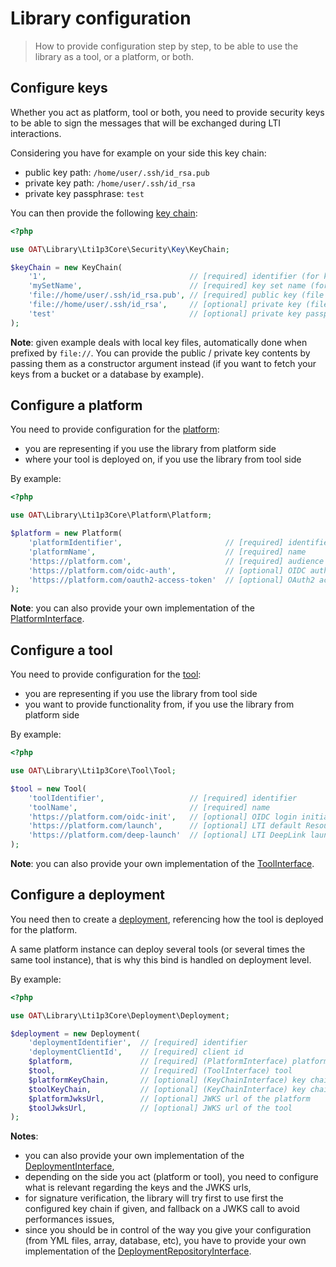 # Library configuration

> How to provide configuration step by step, to be able to use the library as a tool, or a platform, or both.

## Configure keys

Whether you act as platform, tool or both, you need to provide security keys to be able to sign the messages that will be exchanged during LTI interactions.

Considering you have for example on your side this key chain:
- public key path: `/home/user/.ssh/id_rsa.pub`
- private key path: `/home/user/.ssh/id_rsa`
- private key passphrase: `test`

You can then provide the following [key chain](../../src/Security/Key/KeyChainInterface.php):
```php
<?php

use OAT\Library\Lti1p3Core\Security\Key\KeyChain;

$keyChain = new KeyChain(
    '1',                                // [required] identifier (for kid)
    'mySetName',                        // [required] key set name (for grouping)
    'file://home/user/.ssh/id_rsa.pub', // [required] public key (file or content)
    'file://home/user/.ssh/id_rsa',     // [optional] private key (file or content)
    'test'                              // [optional] private key passphrase
);
```
**Note**: given example deals with local key files, automatically done when prefixed by `file://`. You can provide the public / private key contents by passing them as a constructor argument instead (if you want to fetch your keys from a bucket or a database by example).

## Configure a platform

You need to provide configuration for the [platform](http://www.imsglobal.org/spec/lti/v1p3#platforms-and-tools):
- you are representing if you use the library from platform side
- where your tool is deployed on, if you use the library from tool side

By example:
```php
<?php

use OAT\Library\Lti1p3Core\Platform\Platform;

$platform = new Platform(
    'platformIdentifier',                       // [required] identifier
    'platformName',                             // [required] name
    'https://platform.com',                     // [required] audience
    'https://platform.com/oidc-auth',           // [optional] OIDC authentication url
    'https://platform.com/oauth2-access-token'  // [optional] OAuth2 access token url
);
```
**Note**: you can also provide your own implementation of the [PlatformInterface](../../src/Platform/PlatformInterface.php).

## Configure a tool

You need to provide configuration for the [tool](http://www.imsglobal.org/spec/lti/v1p3#platforms-and-tools):
- you are representing if you use the library from tool side
- you want to provide functionality from, if you use the library from platform side

By example:
```php
<?php

use OAT\Library\Lti1p3Core\Tool\Tool;

$tool = new Tool(
    'toolIdentifier',                   // [required] identifier
    'toolName',                         // [required] name
    'https://platform.com/oidc-init',   // [optional] OIDC login initiation url
    'https://platform.com/launch',      // [optional] LTI default ResourceLink launch url
    'https://platform.com/deep-launch'  // [optional] LTI DeepLink launch url
);
```
**Note**: you can also provide your own implementation of the [ToolInterface](../../src/Tool/ToolInterface.php).

## Configure a deployment

You need then to create a [deployment](http://www.imsglobal.org/spec/lti/v1p3#tool-deployment-0), referencing how the tool is deployed for the platform.

A same platform instance can deploy several tools (or several times the same tool instance), that is why this bind is handled on deployment level.

By example:
```php
<?php

use OAT\Library\Lti1p3Core\Deployment\Deployment;

$deployment = new Deployment(
    'deploymentIdentifier',  // [required] identifier
    'deploymentClientId',    // [required] client id
    $platform,               // [required] (PlatformInterface) platform 
    $tool,                   // [required] (ToolInterface) tool 
    $platformKeyChain,       // [optional] (KeyChainInterface) key chain of the platform 
    $toolKeyChain,           // [optional] (KeyChainInterface) key chain of the tool 
    $platformJwksUrl,        // [optional] JWKS url of the platform
    $toolJwksUrl,            // [optional] JWKS url of the tool
);
```
**Notes**:
- you can also provide your own implementation of the [DeploymentInterface](../../src/Deployment/DeploymentInterface.php),
- depending on the side you act (platform or tool), you need to configure what is relevant regarding the keys and the JWKS urls,
- for signature verification, the library will try first to use first the configured key chain if given, and fallback on a JWKS call to avoid performances issues,
- since you should be in control of the way you give your configuration (from YML files, array, database, etc), you have to provide your own implementation of the [DeploymentRepositoryInterface](../../src/Deployment/DeploymentRepositoryInterface.php).